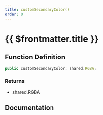 ```yaml
---
title: customSecondaryColor()
order: 0
---
```


# {{ $frontmatter.title }}

<!--@include: ./customSecondaryColor_partial_header.md-->

## Function Definition

```ts
public customSecondaryColor: shared.RGBA;
```

### Returns

* shared.RGBA

## Documentation

<!--@include: ./customSecondaryColor_partial_footer.md-->
